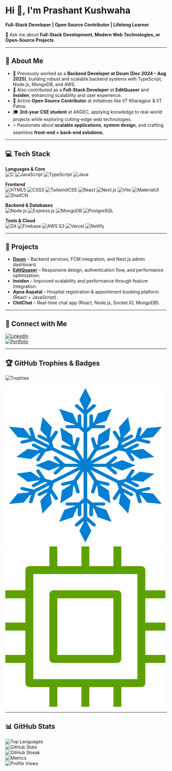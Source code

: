 # Hi 👋, I'm Prashant Kushwaha  
**Full-Stack Developer | Open Source Contributor | Lifelong Learner**  

💬 Ask me about **Full-Stack Development, Modern Web Technologies, or Open-Source Projects**  

---

## 💫 About Me  
- 🔭 Previously worked as a **Backend Developer at Doum (Dec 2024 – Aug 2025)**, building robust and scalable backend systems with TypeScript, Node.js, MongoDB, and AWS.  
- 💼 Also contributed as a **Full-Stack Developer** at **EditQuaser** and **Insiden**, enhancing scalability and user experience.  
- 🚀 Active **Open Source Contributor** at initiatives like IIT Kharagpur & IIT Patna.  
- 🎓 **3rd-year CSE student** at AKGEC, applying knowledge to real-world projects while exploring cutting-edge web technologies.  
- ⚡ Passionate about **scalable applications**, **system design**, and crafting seamless **front-end + back-end solutions**.  

---

## 💻 Tech Stack  
**Languages & Core**  
![C](https://img.shields.io/badge/c-%2300599C.svg?style=for-the-badge&logo=c&logoColor=white)  ![JavaScript](https://img.shields.io/badge/javascript-%23323330.svg?style=for-the-badge&logo=javascript&logoColor=%23F7DF1E)  ![TypeScript](https://img.shields.io/badge/typescript-%23007ACC.svg?style=for-the-badge&logo=typescript&logoColor=white)  ![Java](https://img.shields.io/badge/java-%23ED8B00.svg?style=for-the-badge&logo=java&logoColor=white)  

**Frontend**  
![HTML5](https://img.shields.io/badge/html5-%23E34F26.svg?style=for-the-badge&logo=html5&logoColor=white)  ![CSS3](https://img.shields.io/badge/css3-%231572B6.svg?style=for-the-badge&logo=css3&logoColor=white)  ![TailwindCSS](https://img.shields.io/badge/tailwindcss-%2306B6D4.svg?style=for-the-badge&logo=tailwind-css&logoColor=white)  ![React](https://img.shields.io/badge/react-%2320232a.svg?style=for-the-badge&logo=react&logoColor=%2361DAFB)  ![Next.js](https://img.shields.io/badge/next.js-black?style=for-the-badge&logo=next.js&logoColor=white)  ![Vite](https://img.shields.io/badge/vite-%23646CFF.svg?style=for-the-badge&logo=vite&logoColor=white)  ![MaterialUI](https://img.shields.io/badge/materialui-%230081CB.svg?style=for-the-badge&logo=mui&logoColor=white)  ![ShadCN](https://img.shields.io/badge/shadcn-%23171717.svg?style=for-the-badge&logo=shadcn&logoColor=white)  

**Backend & Databases**  
![Node.js](https://img.shields.io/badge/node.js-%23339933.svg?style=for-the-badge&logo=node.js&logoColor=white)  ![Express.js](https://img.shields.io/badge/express.js-%23404d59.svg?style=for-the-badge&logo=express&logoColor=%2361DAFB)  ![MongoDB](https://img.shields.io/badge/mongodb-%2347A248.svg?style=for-the-badge&logo=mongodb&logoColor=white)  ![PostgreSQL](https://img.shields.io/badge/postgresql-%23316192.svg?style=for-the-badge&logo=postgresql&logoColor=white)  

**Tools & Cloud**  
![Git](https://img.shields.io/badge/git-%23F05033.svg?style=for-the-badge&logo=git&logoColor=white)  ![Firebase](https://img.shields.io/badge/firebase-%23FFCA28.svg?style=for-the-badge&logo=firebase&logoColor=black)  ![AWS S3](https://img.shields.io/badge/aws-%23FF9900.svg?style=for-the-badge&logo=amazon-aws&logoColor=white)  ![Vercel](https://img.shields.io/badge/vercel-%23000000.svg?style=for-the-badge&logo=vercel&logoColor=white)  ![Netlify](https://img.shields.io/badge/netlify-%2300C7B7.svg?style=for-the-badge&logo=netlify&logoColor=white)  

---

## 🚀 Projects  
- **[Doum](https://github.com/kushwahaPrashant24)** – Backend services, FCM integration, and Next.js admin dashboard.  
- **[EditQuaser](https://github.com/kushwahaPrashant24)** – Responsive design, authentication flow, and performance optimization.  
- **Insiden** – Improved scalability and performance through feature integration.  
- **Apna Aspatal** – Hospital registration & appointment booking platform (React + JavaScript).  
- **ChitChat** – Real-time chat app (React, Node.js, Socket.IO, MongoDB).  

---

## 👥 Connect with Me  
[![LinkedIn](https://img.shields.io/badge/linkedin-%230077B5.svg?style=for-the-badge&logo=linkedin&logoColor=white)](https://linkedin.com/in/prashant-kushwaha-0807a1255)  
[![Portfolio](https://img.shields.io/badge/portfolio-%23121011.svg?style=for-the-badge&logo=firefox&logoColor=white)](https://prashant3d.netlify.app/)  

---

## 🏆 GitHub Trophies & Badges  
![Trophies](https://github-profile-trophy.vercel.app/?username=kushwahaPrashant24&theme=onedark&no-frame=true&no-bg=true&margin-w=4)  

![Badges](https://raw.githubusercontent.com/acervenky/animated-github-badges/master/assets/acbadge.gif)  
![Badges](https://raw.githubusercontent.com/acervenky/animated-github-badges/master/assets/devbadge.gif)  

---

## 📊 GitHub Stats  
![Top Languages](https://github-readme-stats.vercel.app/api/top-langs?username=kushwahaPrashant24&show_icons=true&theme=react&layout=compact)  
![GitHub Stats](https://github-readme-stats.vercel.app/api?username=kushwahaPrashant24&theme=react&show_icons=true)  
![GitHub Streak](https://github-readme-streak-stats.herokuapp.com/?user=kushwahaPrashant24&theme=react)  
![Metrics](https://metrics.lecoq.io/kushwahaPrashant24?theme=react)  
![Profile Views](https://visitcount.itsvg.in/api?id=kushwahaPrashant24&label=Profile%20Views&color=12&icon=5&pretty=true&theme=react)  
